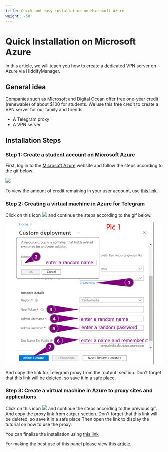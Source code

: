 ```yaml
---
title: Quick and easy installation on Microsoft Azure
weight: -50
---
```


# Quick Installation on Microsoft Azure
 In this article, we will teach you how to create a dedicated VPN server on Azure via HiddifyManager.


## General idea
Companies such as Microsoft and Digital Ocean offer free one-year credit (renewable) of about $100 for students. We use this free credit to create a VPN server for our family and friends.
- A Telegram proxy
- A VPN server

## Installation Steps

### Step 1: Create a student account on Microsoft Azure
First, log in to the [Microsoft Azure](https://azure.microsoft.com/en-us/free/students/) website and follow the steps according to the gif below:

![](http://hiddify.github.io/assets/create_student_account.gif)

To view the amount of credit remaining in your user account, use [this link](https://www.microsoftazuresponsorships.com/Balance).

### Step 2: Creating a virtual machine in Azure for Telegram
Click on this icon <a href="https://portal.azure.com/#create/Microsoft.Template/uri/https%3A%2F%2Fraw.githubusercontent.com%2Fhiddify%2Fconfig%2Fmain%2Ftelegram%2Ftelegram-vm-azure-template.json" target="_blank"><img src="https://aka.ms/deploytoazurebutton"/></a> and continue the steps according to the gif below.

![](https://github.com/hiddify/hiddify.github.io/raw/main/assets/azure-auto-deploy.gif)

<div class="alert alert-success" markdown=1>
And copy the link for Telegram proxy from the `output` section. Don't forget that this link will be deleted, so save it in a safe place.

### Step 3: Create a virtual machine in Azure to proxy sites and applications
Click on this icon <a href="https://portal.azure.com/#create/Microsoft.Template/uri/https%3A%2F%2Fraw.githubusercontent.com%2Fhiddify%2Fconfig%2Fmain%2Fshadowsocks%2Fss-azure-template.json" target="_blank"><img src="https://aka.ms/deploytoazurebutton"/></a> and continue the steps according to the previous gif.
 And copy the proxy link from `output` section. Don't forget that this link will be deleted, so save it in a safe place
Then open the link to display the tutorial on how to use the proxy.

You can finalize the installation using [this link](/manager/wiki/Guide-for-setting-up-the-domain-and-finalizing-the-installation)

For making the best use of this panel please view this [article](/manager/wiki/How-to-configure-Hiddify-Panel-properly).
